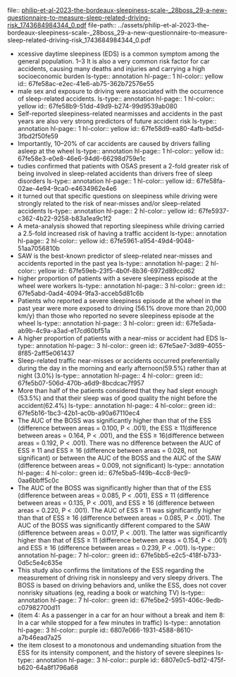 file:: [philip-et-al-2023-the-bordeaux-sleepiness-scale-_28boss_29-a-new-questionnaire-to-measure-sleep-related-driving-risk_1743684984344_0.pdf](../assets/philip-et-al-2023-the-bordeaux-sleepiness-scale-_28boss_29-a-new-questionnaire-to-measure-sleep-related-driving-risk_1743684984344_0.pdf)
file-path:: ../assets/philip-et-al-2023-the-bordeaux-sleepiness-scale-_28boss_29-a-new-questionnaire-to-measure-sleep-related-driving-risk_1743684984344_0.pdf

- xcessive daytime sleepiness (EDS) is a common symptom among the general population. 1–3 It is also a very common risk factor for car accidents, causing many deaths and injuries and carrying a high socioeconomic burden
  ls-type:: annotation
  hl-page:: 1
  hl-color:: yellow
  id:: 67fe58ac-e2ec-41e6-ab75-362b72576e55
- male sex and exposure to driving were associated with the occurrence of sleep-related accidents.
  ls-type:: annotation
  hl-page:: 1
  hl-color:: yellow
  id:: 67fe58b9-51dd-49d9-b274-99d9539ab080
- Self-reported sleepiness-related nearmisses and accidents in the past years are also very strong predictors of future accident risk
  ls-type:: annotation
  hl-page:: 1
  hl-color:: yellow
  id:: 67fe58d9-ea80-4afb-bd5d-3fbd2f50fe59
- Importantly, 10–20% of car accidents are caused by drivers falling asleep at the wheel
  ls-type:: annotation
  hl-page:: 1
  hl-color:: yellow
  id:: 67fe58e3-e0e8-46e6-94d6-66298d759e1c
- tudies confirmed that patients with OSAS present a 2-fold greater risk of being involved in sleep-related accidents than drivers free of sleep disorders
  ls-type:: annotation
  hl-page:: 1
  hl-color:: yellow
  id:: 67fe58fa-02ae-4e94-9ca0-e4634962e4e6
- it turned out that specific questions on sleepiness while driving were strongly related to the risk of near-misses and/or sleep-related accidents
  ls-type:: annotation
  hl-page:: 2
  hl-color:: yellow
  id:: 67fe5937-c362-4b22-9258-b83a1ea9c1f2
- A meta-analysis showed that reporting sleepiness while driving carried a 2.5-fold increased risk of having a traffic accident
  ls-type:: annotation
  hl-page:: 2
  hl-color:: yellow
  id:: 67fe5961-a954-49d4-9048-51aa7056810b
- SAW is the best-known predictor of sleep-related near-misses and accidents reported in the past yea
  ls-type:: annotation
  hl-page:: 2
  hl-color:: yellow
  id:: 67fe59eb-23f5-4b0f-8b36-6972d89ccd62
- higher proportion of patients with a severe sleepiness episode at the wheel were workers
  ls-type:: annotation
  hl-page:: 3
  hl-color:: green
  id:: 67fe5abd-0ad4-4094-9fa3-acceb5d81c6b
- Patients who reported a severe sleepiness episode at the wheel in the past year were more exposed to driving (56.1% drove more than 20,000 km/y) than those who reported no severe sleepiness episode at the wheel 
  ls-type:: annotation
  hl-page:: 3
  hl-color:: green
  id:: 67fe5ada-ab9b-4c9a-a3ad-e17cd60bf51a
- A higher proportion of patients with a near-miss or accident had EDS 
  ls-type:: annotation
  hl-page:: 3
  hl-color:: green
  id:: 67fe5ae7-3d89-4055-8f85-2aff5e061437
- Sleep-related traffic near-misses or accidents occurred preferentially during the day in the morning and early afternoon(59.5%) rather than at night (3.0%)
  ls-type:: annotation
  hl-page:: 4
  hl-color:: green
  id:: 67fe5b07-506d-470b-a6d9-8bcdcac7f957
- More than half of the patients considered that they had slept enough (53.5%) and that their sleep was of good quality the night before the accident(62.4%)
  ls-type:: annotation
  hl-page:: 4
  hl-color:: green
  id:: 67fe5b16-1bc3-42b1-ac0b-a90a67110ec4
- The AUC of the BOSS was significantly higher than that of the ESS (difference between areas = 0.100, P < .001), the ESS ≥ 11(difference between areas = 0.164, P < .001), and the ESS ≥ 16(difference between areas = 0.192, P < .001). There was no difference between the AUC of ESS ≥ 11 and ESS ≥ 16 (difference between areas = 0.028, not significant) or between the AUC of the BOSS and the AUC of the SAW (difference between areas = 0.009, not significant)
  ls-type:: annotation
  hl-page:: 4
  hl-color:: green
  id:: 67fe5ba5-f49b-4cc8-9ec9-0aa6bbff5c0c
- The AUC of the BOSS was significantly higher than that of the ESS (difference between areas = 0.085, P < .001), ESS ≥ 11 (difference between areas = 0.135, P < .001), and ESS ≥ 16 (difference between areas = 0.220, P < .001). The AUC of ESS ≥ 11 was significantly higher than that of ESS ≥ 16 (difference between areas = 0.085, P < .001). The AUC of the BOSS was significantly different compared to the SAW (difference between areas = 0.017, P < .001). The latter was significantly higher than that of ESS ≥ 11 (difference between areas = 0.154, P < .001) and ESS ≥ 16 (difference between areas = 0.239, P < .001).
  ls-type:: annotation
  hl-page:: 7
  hl-color:: green
  id:: 67fe5bb5-e2c5-418f-b733-0d5c5e4c635e
- This study also confirms the limitations of the ESS regarding the measurement of driving risk in nonsleepy and very sleepy drivers. The BOSS is based on driving behaviors and, unlike the ESS, does not cover nonrisky situations (eg, reading a book or watching TV)
  ls-type:: annotation
  hl-page:: 7
  hl-color:: green
  id:: 67fe5be2-5951-406c-9edb-c07982700d11
- (item 4: As a passenger in a car for an hour without a break and item 8: In a car while stopped for a few minutes in traffic)
  ls-type:: annotation
  hl-page:: 3
  hl-color:: purple
  id:: 6807e066-1931-4588-8610-a7b46ead7a25
- the item closest to a monotonous and undemanding situation from the ESS for its intensity component, and the history of severe sleepines
  ls-type:: annotation
  hl-page:: 3
  hl-color:: purple
  id:: 6807e0c5-bd12-475f-b620-64a8f1796a68